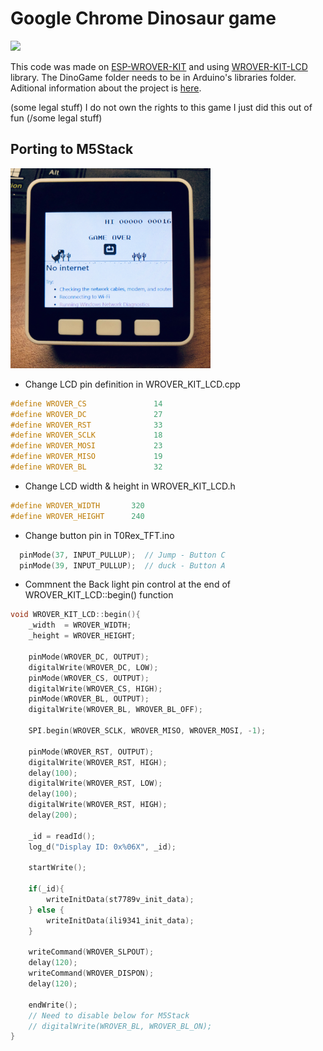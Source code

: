 # Google Chrome Dinosaur game
![](https://hackster.imgix.net/uploads/attachments/932614/img_6526_xoznxu7H5F.JPG?auto=compress%2Cformat&w=740&h=555&fit=max)

This code was made on [ESP-WROVER-KIT](https://docs.espressif.com/projects/esp-idf/en/latest/hw-reference/get-started-wrover-kit.html) and using [WROVER-KIT-LCD](https://github.com/espressif/WROVER_KIT_LCD) library.
The DinoGame folder needs to be in Arduino's libraries folder.
Aditional information about the project is [here](https://www.hackster.io/brzi/google-chrome-dinosaur-game-on-3-4-tft-c8ad88).

(some legal stuff) I do not own the rights to this game I just did this out of fun (/some legal stuff)

## Porting to M5Stack
 <img src="./Dinosaur_M5stack.jpg" width="320" height="320">

- Change LCD pin definition in WROVER_KIT_LCD.cpp
~~~cpp
#define WROVER_CS               14
#define WROVER_DC               27
#define WROVER_RST              33
#define WROVER_SCLK             18
#define WROVER_MOSI             23
#define WROVER_MISO             19
#define WROVER_BL               32
~~~
- Change LCD width & height in WROVER_KIT_LCD.h
~~~cpp
#define WROVER_WIDTH       320
#define WROVER_HEIGHT      240
~~~
- Change button pin in T0Rex_TFT.ino 
~~~cpp
  pinMode(37, INPUT_PULLUP);  // Jump - Button C
  pinMode(39, INPUT_PULLUP);  // duck - Button A 
~~~  
- Commnent the Back light pin control at the end of WROVER_KIT_LCD::begin() function
~~~cpp
void WROVER_KIT_LCD::begin(){
    _width  = WROVER_WIDTH;
    _height = WROVER_HEIGHT;

    pinMode(WROVER_DC, OUTPUT);
    digitalWrite(WROVER_DC, LOW);
    pinMode(WROVER_CS, OUTPUT);
    digitalWrite(WROVER_CS, HIGH);
    pinMode(WROVER_BL, OUTPUT);
    digitalWrite(WROVER_BL, WROVER_BL_OFF);

    SPI.begin(WROVER_SCLK, WROVER_MISO, WROVER_MOSI, -1);

    pinMode(WROVER_RST, OUTPUT);
    digitalWrite(WROVER_RST, HIGH);
    delay(100);
    digitalWrite(WROVER_RST, LOW);
    delay(100);
    digitalWrite(WROVER_RST, HIGH);
    delay(200);

    _id = readId();
    log_d("Display ID: 0x%06X", _id);

    startWrite();

    if(_id){
        writeInitData(st7789v_init_data);
    } else {
        writeInitData(ili9341_init_data);
    }

    writeCommand(WROVER_SLPOUT);
    delay(120);
    writeCommand(WROVER_DISPON);
    delay(120);

    endWrite();
    // Need to disable below for M5Stack
    // digitalWrite(WROVER_BL, WROVER_BL_ON);
}

~~~